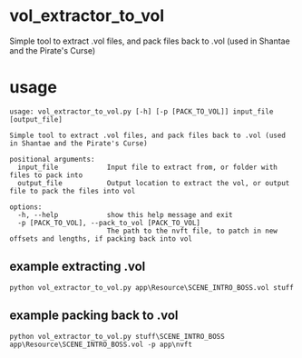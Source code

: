 # vol_extractor_to_vol
Simple tool to extract .vol files, and pack files back to .vol (used in Shantae and the Pirate's Curse)

# usage
```
usage: vol_extractor_to_vol.py [-h] [-p [PACK_TO_VOL]] input_file [output_file]

Simple tool to extract .vol files, and pack files back to .vol (used in Shantae and the Pirate's Curse)

positional arguments:
  input_file            Input file to extract from, or folder with files to pack into
  output_file           Output location to extract the vol, or output file to pack the files into vol

options:
  -h, --help            show this help message and exit
  -p [PACK_TO_VOL], --pack_to_vol [PACK_TO_VOL]
                        The path to the nvft file, to patch in new offsets and lengths, if packing back into vol
```
## example extracting .vol
```
python vol_extractor_to_vol.py app\Resource\SCENE_INTRO_BOSS.vol stuff
```

## example packing back to .vol
```
python vol_extractor_to_vol.py stuff\SCENE_INTRO_BOSS app\Resource\SCENE_INTRO_BOSS.vol -p app\nvft
```
